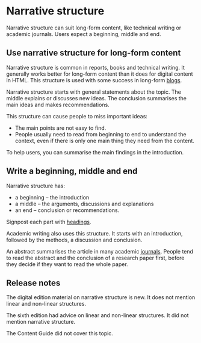 Narrative structure
===================

Narrative structure can suit long-form content, like technical writing or academic journals. Users expect a beginning, middle and end.

Use narrative structure for long-form content
---------------------------------------------

Narrative structure is common in reports, books and technical writing. It generally works better for long-form content than it does for digital content in HTML. This structure is used with some success in long-form [blogs](/node/44).

Narrative structure starts with general statements about the topic. The middle explains or discusses new ideas. The conclusion summarises the main ideas and makes recommendations.

This structure can cause people to miss important ideas:

*   The main points are not easy to find.
*   People usually need to read from beginning to end to understand the context, even if there is only one main thing they need from the content.

To help users, you can summarise the main findings in the introduction.

Write a beginning, middle and end
---------------------------------

Narrative structure has:

*   a beginning – the introduction
*   a middle – the arguments, discussions and explanations
*   an end – conclusion or recommendations.

Signpost each part with [headings](/node/51).

Academic writing also uses this structure. It starts with an introduction, followed by the methods, a discussion and conclusion.

An abstract summarises the article in many academic [journals](/node/57). People tend to read the abstract and the conclusion of a research paper first, before they decide if they want to read the whole paper.

Release notes
-------------

The digital edition material on narrative structure is new. It does not mention linear and non-linear structures.

The sixth edition had advice on linear and non-linear structures. It did not mention narrative structure.

The Content Guide did not cover this topic.